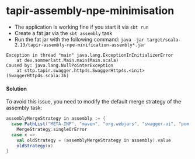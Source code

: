 # tapir-assembly-npe-minimisation #

* The application is working fine if you start it via `sbt run`
* Create a fat jar via the `sbt assembly` task
* Run the fat jar with the following command: `java -jar target/scala-2.13/tapir-assembly-npe-minification-assembly*.jar`

```
Exception in thread "main" java.lang.ExceptionInInitializerError
	at dev.sommerlatt.Main.main(Main.scala)
Caused by: java.lang.NullPointerException
	at sttp.tapir.swagger.http4s.SwaggerHttp4s.<init>(SwaggerHttp4s.scala:36)
```

#### Solution ####

To avoid this issue, you need to modify the default merge strategy of the assembly task:

```scala
assemblyMergeStrategy in assembly := {
  case PathList("META-INF", "maven", "org.webjars", "swagger-ui", "pom.properties") =>
    MergeStrategy.singleOrError
  case x =>
    val oldStrategy = (assemblyMergeStrategy in assembly).value
    oldStrategy(x)
}

```
